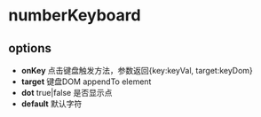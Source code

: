 # numberKeyboard

## options 
* **onKey**    点击键盘触发方法，参数返回{key:keyVal, target:keyDom} 
* **target** 键盘DOM appendTo element 
* **dot** true|false 是否显示点 
* **default** 默认字符

